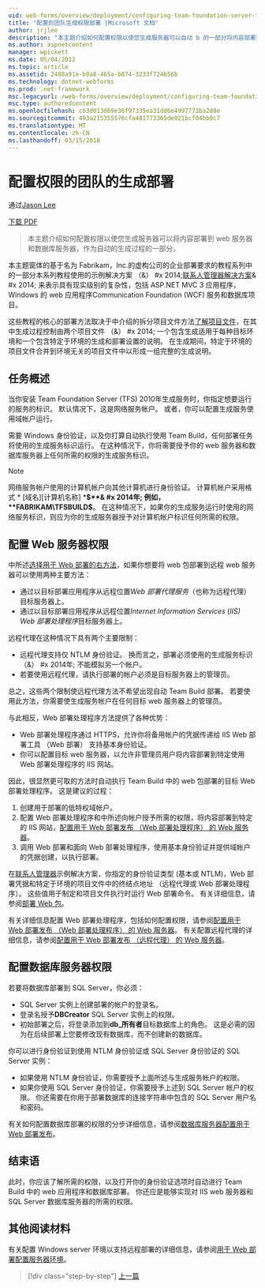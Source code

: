 ```yaml
---
uid: web-forms/overview/deployment/configuring-team-foundation-server-for-web-deployment/configuring-permissions-for-team-build-deployment
title: "配置的团队生成权限部署 |Microsoft 文档"
author: jrjlee
description: "本主题介绍如何配置权限以使您生成服务器可以自动 b 的一部分将内容部署到 web 服务器和数据库服务器..."
ms.author: aspnetcontent
manager: wpickett
ms.date: 05/04/2012
ms.topic: article
ms.assetid: 2488a91e-b0a8-465a-b874-3233f724b56b
ms.technology: dotnet-webforms
ms.prod: .net-framework
msc.legacyurl: /web-forms/overview/deployment/configuring-team-foundation-server-for-web-deployment/configuring-permissions-for-team-build-deployment
msc.type: authoredcontent
ms.openlocfilehash: cb3d013d69e36f97335ea31dd6e4997772ba2d8e
ms.sourcegitcommit: 493a215355576cfa481773365de021bcf04bb9c7
ms.translationtype: MT
ms.contentlocale: zh-CN
ms.lasthandoff: 03/15/2018
---
```

<a name="configuring-permissions-for-team-build-deployment"></a>配置权限的团队的生成部署
====================
通过[Jason Lee](https://github.com/jrjlee)

[下载 PDF](https://msdnshared.blob.core.windows.net/media/MSDNBlogsFS/prod.evol.blogs.msdn.com/CommunityServer.Blogs.Components.WeblogFiles/00/00/00/63/56/8130.DeployingWebAppsInEnterpriseScenarios.pdf)

> 本主题介绍如何配置权限以使您生成服务器可以将内容部署到 web 服务器和数据库服务器，作为自动的生成过程的一部分。


本主题窗体的基于名为 Fabrikam，Inc.的虚构公司的企业部署要求的教程系列中的一部分本系列教程使用的示例解决方案 （&） #x 2014;[联系人管理器解决方案](../web-deployment-in-the-enterprise/the-contact-manager-solution.md)& #x 2014; 来表示具有现实级别的复杂性，包括 ASP.NET MVC 3 应用程序，Windows 的 web 应用程序Communication Foundation (WCF) 服务和数据库项目。

这些教程的核心的部署方法取决于中介绍的拆分项目文件方法[了解项目文件](../web-deployment-in-the-enterprise/understanding-the-project-file.md)，在其中生成过程控制由两个项目文件 （&） #x 2014; 一个包含生成适用于每种目标环境和一个包含特定于环境的生成和部署设置的说明。 在生成期间，特定于环境的项目文件合并到环境无关的项目文件中以形成一组完整的生成说明。

## <a name="task-overview"></a>任务概述

当你安装 Team Foundation Server (TFS) 2010年生成服务时，你指定想要运行的服务的标识。 默认情况下，这是网络服务帐户。 或者，你可以配置生成服务使用域帐户运行。

需要 Windows 身份验证，以及你打算自动执行使用 Team Build，任何部署任务将使用的生成服务标识运行。 在这种情况下，你将需要授予你的 web 服务器和数据库服务器上任何所需的权限的生成服务标识。

> [!NOTE]
> 网络服务帐户使用的计算机帐户向其他计算机进行身份验证。 计算机帐户采用格式 * [域名]\[计算机名称] ***$**& #x 2014年; 例如， **FABRIKAM\TFSBUILD$**。 在这种情况下，如果你的生成服务运行时使用的网络服务标识，则应为你的生成服务器授予对计算机帐户标识任何所需的权限。


## <a name="configuring-web-server-permissions"></a>配置 Web 服务器权限

中所述[选择用于 Web 部署的右方法](../configuring-server-environments-for-web-deployment/choosing-the-right-approach-to-web-deployment.md)，如果你想要将 web 包部署到远程 web 服务器可以使用两种主要方法：

- 通过以目标部署应用程序从远程位置*Web 部署代理服务*（也称为远程代理） 目标服务器上。
- 通过以目标部署应用程序从远程位置*Internet Information Services* (*IIS) Web 部署处理程序*目标服务器上。

远程代理在这种情况下具有两个主要限制：

- 远程代理支持仅 NTLM 身份验证。 换而言之，部署必须使用的生成服务标识 （&） #x 2014年; 不能模拟另一个帐户。
- 若要使用远程代理，请执行部署的帐户必须是目标服务器上的管理员。

总之，这些两个限制使远程代理方法不希望出现自动 Team Build 部署。 若要使用此方法，你需要使生成服务帐户在任何目标 web 服务器上的管理员。

与此相反，Web 部署处理程序方法提供了各种优势：

- Web 部署处理程序通过 HTTPS，允许你将备用帐户的凭据传递给 IIS Web 部署工具 （Web 部署） 支持基本身份验证。
- 你可以配置目标 web 服务器，以允许非管理员用户将内容部署到特定使用 Web 部署处理程序的 IIS 网站。

因此，很显然更可取的方法时自动执行 Team Build 中的 web 包部署的目标 Web 部署处理程序。 这是建议的过程：

1. 创建用于部署的低特权域帐户。
2. 配置 Web 部署处理程序和中所述向帐户授予所需的权限，将内容部署到特定的 IIS 网站，[配置用于 Web 部署发布 （Web 部署处理程序） 的 Web 服务器](../configuring-server-environments-for-web-deployment/configuring-a-web-server-for-web-deploy-publishing-web-deploy-handler.md)。
3. 调用 Web 部署和面向 Web 部署处理程序，使用基本身份验证并提供域帐户的凭据创建，以执行部署。

在[联系人管理器](../web-deployment-in-the-enterprise/the-contact-manager-solution.md)示例解决方案，你指定的身份验证类型 (基本或 NTLM)，Web 部署凭据和特定于环境的项目文件中的终结点地址 （远程代理或 Web 部署处理程序）。 这些值用于制定和项目文件执行时运行 Web 部署命令。 有关详细信息，请参阅[部署 Web 包](../web-deployment-in-the-enterprise/deploying-web-packages.md)。

有关详细信息配置 Web 部署处理程序，包括如何配置权限，请参阅[配置用于 Web 部署发布 （Web 部署处理程序） 的 Web 服务器](../configuring-server-environments-for-web-deployment/configuring-a-web-server-for-web-deploy-publishing-web-deploy-handler.md)。 有关配置远程代理的详细信息，请参阅[配置用于 Web 部署发布 （远程代理） 的 Web 服务器](../configuring-server-environments-for-web-deployment/configuring-a-web-server-for-web-deploy-publishing-remote-agent.md)。

## <a name="configuring-database-server-permissions"></a>配置数据库服务器权限

若要将数据库部署到 SQL Server，你必须：

- SQL Server 实例上创建部署的帐户的登录名。
- 登录名授予**DBCreator** SQL Server 实例上的权限。
- 初始部署之后，将登录添加到**db\_所有者**目标数据库上的角色。 这是必需的因为在后续部署上您要修改现有数据库，而不创建新的数据库。

你可以进行身份验证到使用 NTLM 身份验证或 SQL Server 身份验证的 SQL Server 实例：

- 如果使用 NTLM 身份验证，你需要授予上面所述与生成服务帐户的权限。
- 如果你使用 SQL Server 身份验证，你需要授予上述到 SQL Server 帐户的权限。 你还需要在你用于部署数据库的连接字符串中包含的 SQL Server 用户名和密码。

有关如何配置数据库部署的权限的分步详细信息，请参阅[数据库服务器配置用于 Web 部署发布](../configuring-server-environments-for-web-deployment/configuring-a-database-server-for-web-deploy-publishing.md)。

## <a name="conclusion"></a>结束语

此时，你应该了解所需的权限，以及打开你的身份验证选项时自动进行 Team Build 中的 web 应用程序和数据库部署。 你还应是能够实现对 IIS web 服务器和 SQL Server 数据库服务器的所需的权限。

## <a name="further-reading"></a>其他阅读材料

有关配置 Windows server 环境以支持远程部署的详细信息，请参阅[用于 Web 部署配置服务器环境](../configuring-server-environments-for-web-deployment/configuring-server-environments-for-web-deployment.md)。

>[!div class="step-by-step"]
[上一篇](deploying-a-specific-build.md)
